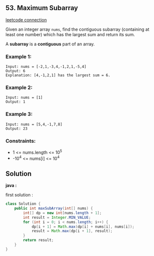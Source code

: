 ## 53. Maximum Subarray

[leetcode connection](https://leetcode.com/problems/maximum-subarray/)

Given an integer array `nums`, find the contiguous subarray (containing at least one number) which has the largest sum and return its sum.

A **subarray** is a **contiguous** part of an array.

### Example 1:
```
Input: nums = [-2,1,-3,4,-1,2,1,-5,4]
Output: 6
Explanation: [4,-1,2,1] has the largest sum = 6.
```

### Example 2:
```
Input: nums = [1]
Output: 1
```

### Example 3:
```
Input: nums = [5,4,-1,7,8]
Output: 23
```

### Constraints:

* 1 <= nums.length <= 10<sup>5</sup>
* -10<sup>4</sup> <= nums[i] <= 10<sup>4</sup>

## Solution

**java :**

first solution :
```java
class Solution {
    public int maxSubArray(int[] nums) {
        int[] dp = new int[nums.length + 1];
        int result = Integer.MIN_VALUE;
        for (int i = 0; i < nums.length; i++) {
            dp[i + 1] = Math.max(dp[i] + nums[i], nums[i]);
            result = Math.max(dp[i + 1], result);
        }
        return result;
    }
}
```